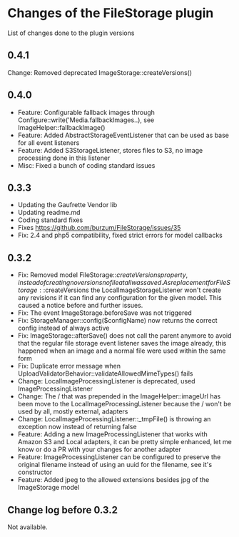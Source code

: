 # Changes of the FileStorage plugin

List of changes done to the plugin versions

## 0.4.1

Change: Removed deprecated ImageStorage::createVersions()

## 0.4.0

* Feature: Configurable fallback images through Configure::write('Media.fallbackImages.<model>.<version>), see ImageHelper::fallbackImage()
* Feature: Added AbstractStorageEventListener that can be used as base for all event listeners
* Feature: Added S3StorageListener, stores files to S3, no image processing done in this listener
* Misc: Fixed a bunch of coding standard issues

## 0.3.3

* Updating the Gaufrette Vendor lib
* Updating readme.md
* Coding standard fixes
* Fixes https://github.com/burzum/FileStorage/issues/35
* Fix: 2.4 and php5 compatibility, fixed strict errors for model callbacks

## 0.3.2

* Fix: Removed model FileStorage::$createVersions property, instead of creating no versions no file at all was saved. As replacement for FileStorage::$createVersions the LocalImageStorageListener won't create any revisions if it can find any configuration for the given model. This caused a notice before and further issues.
* Fix: The event ImageStorage.beforeSave was not triggered
* Fix: StorageManager::config($configName) now returns the correct config instead of always active
* Fix: ImageStorage::afterSave() does not call the parent anymore to avoid that the regular file storage event listener saves the image already, this happened when an image and a normal file were used within the same form
* Fix: Duplicate error message when UploadValidatorBehavior::validateAllowedMimeTypes() fails
* Change: LocalImageProcessingListener is deprecated, used ImageProcessingListener
* Change: The / that was prepended in the ImageHelper::imageUrl has been move to the LocalImageProcessingListener because the / won't be used by all, mostly external, adapters
* Change: LocalImageProcessingListener::_tmpFile() is throwing an exception now instead of returning false
* Feature: Adding a new ImageProcessingListener that works with Amazon S3 and Local adapters, it can be pretty simple enhanced, let me know or do a PR with your changes for another adapter
* Feature: ImageProcessingListener can be configured to preserve the original filename instead of using an uuid for the filename, see it's constructor
* Feature: Added jpeg to the allowed extensions besides jpg of the ImageStorage model 


## Change log before 0.3.2

Not available.
